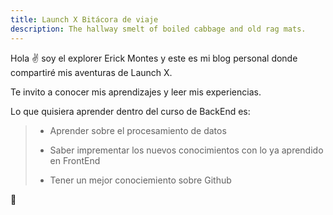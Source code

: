 ```yaml
---
title: Launch X Bitácora de viaje
description: The hallway smelt of boiled cabbage and old rag mats.
---
```


Hola ✌️  soy el explorer Erick Montes y este es mi blog personal donde compartiré mis aventuras de Launch X.

Te invito a conocer mis aprendizajes y leer mis experiencias.

Lo que quisiera aprender dentro del curso de BackEnd es:

  > * Aprender sobre el procesamiento de datos
  >
  > * Saber imprementar los nuevos conocimientos con lo ya aprendido en FrontEnd
  >
  > * Tener un mejor conociemiento sobre Github
 
  

🚀
